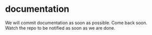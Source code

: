 # documentation

We will commit documentation as soon as possible. Come back soon. Watch the repo to be notified as soon as we are done.
